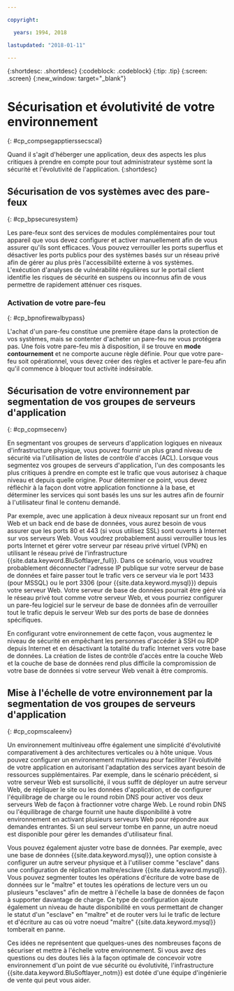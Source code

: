```yaml
---

copyright:

  years: 1994, 2018

lastupdated: "2018-01-11"

---
```


{:shortdesc: .shortdesc}
{:codeblock: .codeblock}
{:tip: .tip}
{:screen: .screen}
{:new_window: target="_blank"}

# Sécurisation et évolutivité de votre environnement
{: #cp_compsegapptierssecscal}

Quand il s'agit d'héberger une application, deux des aspects les plus critiques à prendre en compte pour tout administrateur système sont la sécurité et l'évolutivité de l'application.
{:shortdesc}

## Sécurisation de vos systèmes avec des pare-feux
{: #cp_bpsecuresystem}

Les pare-feux sont des services de modules complémentaires pour tout appareil que vous devez configurer et activer manuellement afin de vous assurer qu'ils sont efficaces. Vous pouvez verrouiller les ports superflus et désactiver les ports publics pour des systèmes basés sur un réseau privé afin de gérer au plus près l'accessibilité externe à vos systèmes. L'exécution d'analyses de vulnérabilité régulières sur le portail client identifie les risques de sécurité en suspens ou inconnus afin de vous permettre de rapidement atténuer ces risques.

### Activation de votre pare-feu
{: #cp_bpnofirewalbypass}

L'achat d'un pare-feu constitue une première étape dans la protection de vos systèmes, mais se contenter d'acheter un pare-feu ne vous protégera pas. Une fois votre pare-feu mis à disposition, il se trouve en **mode contournement** et ne comporte aucune règle définie. Pour que votre pare-feu soit opérationnel, vous devez créer des règles et activer le pare-feu afin qu'il commence à bloquer tout activité indésirable.


## Sécurisation de votre environnement par segmentation de vos groupes de serveurs d'application
{: #cp_copmsecenv}

En segmentant vos groupes de serveurs d'application logiques en niveaux d'infrastructure physique, vous pouvez fournir un plus grand niveau de sécurité via l'utilisation de listes de contrôle d'accès (ACL). Lorsque vous segmentez vos groupes de serveurs d'application, l'un des composants les plus critiques à prendre en compte est le trafic que vous autorisez à chaque niveau et depuis quelle origine. Pour déterminer ce point, vous devez réfléchir à la façon dont votre application fonctionne à la base, et déterminer les services qui sont basés les uns sur les autres afin de fournir à l'utilisateur final le contenu demandé.

Par exemple, avec une application à deux niveaux reposant sur un front end Web et un back end de base de données, vous aurez besoin de vous assurer que les ports 80 et 443 (si vous utilisez SSL) sont ouverts à Internet sur vos serveurs Web. Vous voudrez probablement aussi verrouiller tous les ports Internet et gérer votre serveur par réseau privé virtuel (VPN) en utilisant le réseau privé de l'infrastructure {{site.data.keyword.BluSoftlayer_full}}. Dans ce scénario, vous voudrez probablement déconnecter l'adresse IP publique sur votre serveur de base de données et faire passer tout le trafic vers ce serveur via le port 1433 (pour MSSQL) ou le port 3306 (pour {{site.data.keyword.mysql}}) depuis votre serveur Web.  Votre serveur de base de données pourrait être géré via le réseau privé tout comme votre serveur Web, et vous pourriez configurer un pare-feu logiciel sur le serveur de base de données afin de verrouiller tout le trafic depuis le serveur Web sur des ports de base de données spécifiques.

En configurant votre environnement de cette façon, vous augmentez le niveau de sécurité en empêchant les personnes d'accéder à SSH ou RDP depuis Internet et en désactivant la totalité du trafic Internet vers votre base de données.  La création de listes de contrôle d'accès entre la couche Web et la couche de base de données rend plus difficile la compromission de votre base de données si votre serveur Web venait à être compromis.

## Mise à l'échelle de votre environnement par la segmentation de vos groupes de serveurs d'application
{: #cp_copmscaleenv}

Un environnement multiniveau offre également une simplicité d'évolutivité comparativement à des architectures verticales ou à hôte unique. Vous pouvez configurer un environnement multiniveau pour faciliter l'évolutivité de votre application en autorisant l'adaptation des services ayant besoin de ressources supplémentaires. Par exemple, dans le scénario précédent, si votre serveur Web est sursollicité, il vous suffit de déployer un autre serveur Web, de répliquer le site ou les données d'application, et de configurer l'équilibrage de charge ou le round robin DNS pour activer vos deux serveurs Web de façon à fractionner votre charge Web. Le round robin DNS ou l'équilibrage de charge fournit une haute disponibilité à votre environnement en activant plusieurs serveurs Web pour répondre aux demandes entrantes.  Si un seul serveur tombe en panne, un autre noeud est disponible pour gérer les demandes d'utilisateur final.

Vous pouvez également ajuster votre base de données. Par exemple, avec une base de données {{site.data.keyword.mysql}}, une option consiste à configurer un autre serveur physique et à l'utiliser comme "esclave" dans une configuration de réplication maître/esclave {{site.data.keyword.mysql}}.  Vous pouvez segmenter toutes les opérations d'écriture de votre base de données sur le "maître" et toutes les opérations de lecture vers un ou plusieurs "esclaves" afin de mettre à l'échelle la base de données de façon à supporter davantage de charge.  Ce type de configuration ajoute également un niveau de haute disponibilité en vous permettant de changer le statut d'un "esclave" en "maître" et de router vers lui le trafic de lecture et d'écriture au cas où votre noeud "maître" {{site.data.keyword.mysql}} tomberait en panne.

Ces idées ne représentent que quelques-unes des nombreuses façons de sécuriser et mettre à l'échelle votre environnement. Si vous avez des questions ou des doutes liés à la façon optimale de concevoir votre environnement d'un point de vue sécurité ou évolutivité, l'infrastructure {{site.data.keyword.BluSoftlayer_notm}} est dotée d'une équipe d'ingénierie de vente qui peut vous aider.
